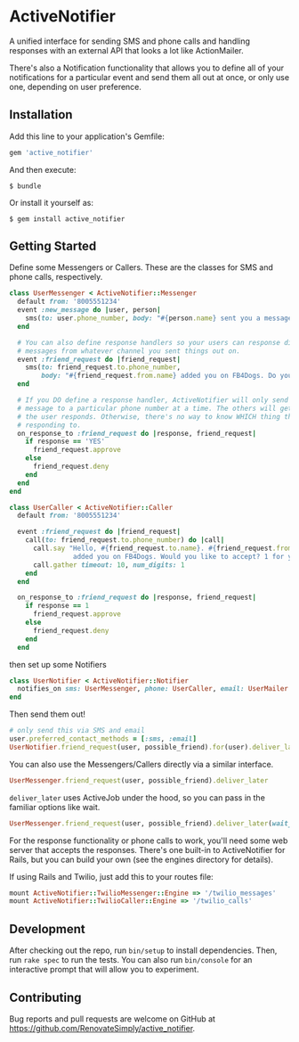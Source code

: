 # ActiveNotifier

A unified interface for sending SMS and phone calls and handling responses with
an external API that looks a lot like ActionMailer.

There's also a Notification functionality that allows you to define all of your
notifications for a particular event and send them all out at once, or only use
one, depending on user preference.

## Installation

Add this line to your application's Gemfile:

```ruby
gem 'active_notifier'
```

And then execute:

    $ bundle

Or install it yourself as:

    $ gem install active_notifier

## Getting Started

Define some Messengers or Callers. These are the classes for SMS and phone
calls, respectively.

```ruby
class UserMessenger < ActiveNotifier::Messenger
  default from: '8005551234'
  event :new_message do |user, person|
    sms(to: user.phone_number, body: "#{person.name} sent you a message!")
  end

  # You can also define response handlers so your users can response directly to
  # messages from whatever channel you sent things out on.
  event :friend_request do |friend_request|
    sms(to: friend_request.to.phone_number,
        body: "#{friend_request.from.name} added you on FB4Dogs. Do you accept? YES or NO")
  end

  # If you DO define a response handler, ActiveNotifier will only send one
  # message to a particular phone number at a time. The others will get queued until
  # the user responds. Otherwise, there's no way to know WHICH thing they're
  # responding to.
  on_response_to :friend_request do |response, friend_request|
    if response == 'YES'
      friend_request.approve
    else
      friend_request.deny
    end
  end
end

class UserCaller < ActiveNotifier::Caller
  default from: '8005551234'

  event :friend_request do |friend_request|
    call(to: friend_request.to.phone_number) do |call|
      call.say "Hello, #{friend_request.to.name}. #{friend_request.from.name}
                added you on FB4Dogs. Would you like to accept? 1 for yes, 2 for no."
      call.gather timeout: 10, num_digits: 1
    end
  end

  on_response_to :friend_request do |response, friend_request|
    if response == 1
      friend_request.approve
    else
      friend_request.deny
    end
  end
```

then set up some Notifiers

```ruby
class UserNotifier < ActiveNotifier::Notifier
  notifies_on sms: UserMessenger, phone: UserCaller, email: UserMailer
end
```

Then send them out!

```ruby
# only send this via SMS and email
user.preferred_contact_methods = [:sms, :email]
UserNotifier.friend_request(user, possible_friend).for(user).deliver_later
```

You can also use the Messengers/Callers directly via a similar interface.

```ruby
UserMessenger.friend_request(user, possible_friend).deliver_later
```

`deliver_later` uses ActiveJob under the hood, so you can pass in the familiar
options like wait.

```ruby
UserMessenger.friend_request(user, possible_friend).deliver_later(wait_until: 10.minutes.from_now)
```

For the response functionality or phone calls to work, you'll need some web 
server that accepts the responses. There's one built-in to ActiveNotifier for 
Rails, but you can build your own (see the engines directory for details).

If using Rails and Twilio, just add this to your routes file:

```ruby
mount ActiveNotifier::TwilioMessenger::Engine => '/twilio_messages'
mount ActiveNotifier::TwilioCaller::Engine => '/twilio_calls'
```

## Development

After checking out the repo, run `bin/setup` to install dependencies. Then, run `rake spec` to run the tests. You can also run `bin/console` for an interactive prompt that will allow you to experiment.

## Contributing

Bug reports and pull requests are welcome on GitHub at https://github.com/RenovateSimply/active_notifier.

